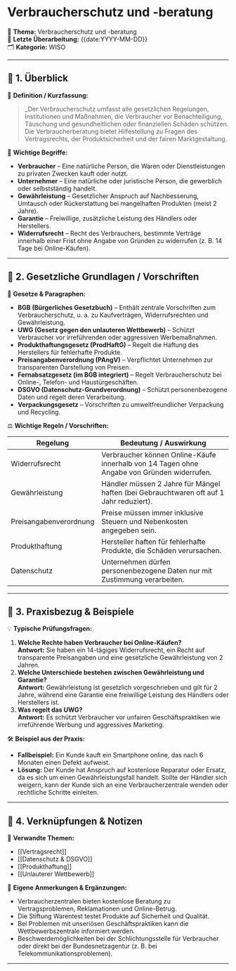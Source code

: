 # Verbraucherschutz und -beratung

📌 **Thema:** Verbraucherschutz und -beratung  
📅 **Letzte Überarbeitung:** {{date:YYYY-MM-DD}}  
🗂 **Kategorie:** WISO

---

## 🔹 1. Überblick

📖 **Definition / Kurzfassung:**

> _Der Verbraucherschutz umfasst alle gesetzlichen Regelungen, Institutionen und Maßnahmen, die Verbraucher vor Benachteiligung, Täuschung und gesundheitlichen oder finanziellen Schäden schützen. Die Verbraucherberatung bietet Hilfestellung zu Fragen des Vertragsrechts, der Produktsicherheit und der fairen Marktgestaltung.

🔑 **Wichtige Begriffe:**

- **Verbraucher** – Eine natürliche Person, die Waren oder Dienstleistungen zu privaten Zwecken kauft oder nutzt.
- **Unternehmer** – Eine natürliche oder juristische Person, die gewerblich oder selbstständig handelt.
- **Gewährleistung** – Gesetzlicher Anspruch auf Nachbesserung, Umtausch oder Rückerstattung bei mangelhaften Produkten (meist 2 Jahre).
- **Garantie** – Freiwillige, zusätzliche Leistung des Händlers oder Herstellers.
- **Widerrufsrecht** – Recht des Verbrauchers, bestimmte Verträge innerhalb einer Frist ohne Angabe von Gründen zu widerrufen (z. B. 14 Tage bei Online-Käufen).

---

## 🔹 2. Gesetzliche Grundlagen / Vorschriften

📜 **Gesetze & Paragraphen:**

- **BGB (Bürgerliches Gesetzbuch)** – Enthält zentrale Vorschriften zum Verbraucherschutz, u. a. zu Kaufverträgen, Widerrufsrechten und Gewährleistung.
- **UWG (Gesetz gegen den unlauteren Wettbewerb)** – Schützt Verbraucher vor irreführenden oder aggressiven Werbemaßnahmen.
- **Produkthaftungsgesetz (ProdHaftG)** – Regelt die Haftung des Herstellers für fehlerhafte Produkte.
- **Preisangabenverordnung (PAngV)** – Verpflichtet Unternehmen zur transparenten Darstellung von Preisen.
- **Fernabsatzgesetz (im BGB integriert)** – Regelt Verbraucherschutz bei Online-, Telefon- und Haustürgeschäften.
- **DSGVO (Datenschutz-Grundverordnung)** – Schützt personenbezogene Daten und regelt deren Verarbeitung.
- **Verpackungsgesetz** – Vorschriften zu umweltfreundlicher Verpackung und Recycling.

⚖️ **Wichtige Regeln / Vorschriften:**

|Regelung|Bedeutung / Auswirkung|
|---|---|
|Widerrufsrecht|Verbraucher können Online-Käufe innerhalb von 14 Tagen ohne Angabe von Gründen widerrufen.|
|Gewährleistung|Händler müssen 2 Jahre für Mängel haften (bei Gebrauchtwaren oft auf 1 Jahr reduziert).|
|Preisangabenverordnung|Preise müssen immer inklusive Steuern und Nebenkosten angegeben sein.|
|Produkthaftung|Hersteller haften für fehlerhafte Produkte, die Schäden verursachen.|
|Datenschutz|Unternehmen dürfen personenbezogene Daten nur mit Zustimmung verarbeiten.|

---

## 🔹 3. Praxisbezug & Beispiele

💡 **Typische Prüfungsfragen:**

1. **Welche Rechte haben Verbraucher bei Online-Käufen?**  
    **Antwort:** Sie haben ein 14-tägiges Widerrufsrecht, ein Recht auf transparente Preisangaben und eine gesetzliche Gewährleistung von 2 Jahren.
2. **Welche Unterschiede bestehen zwischen Gewährleistung und Garantie?**  
    **Antwort:** Gewährleistung ist gesetzlich vorgeschrieben und gilt für 2 Jahre, während eine Garantie eine freiwillige Leistung des Händlers oder Herstellers ist.
3. **Was regelt das UWG?**  
    **Antwort:** Es schützt Verbraucher vor unfairen Geschäftspraktiken wie irreführende Werbung und aggressives Marketing.

🛠 **Beispiel aus der Praxis:**

- **Fallbeispiel:** Ein Kunde kauft ein Smartphone online, das nach 6 Monaten einen Defekt aufweist.
- **Lösung:** Der Kunde hat Anspruch auf kostenlose Reparatur oder Ersatz, da es sich um einen Gewährleistungsfall handelt. Sollte der Händler sich weigern, kann der Kunde sich an eine Verbraucherzentrale wenden oder rechtliche Schritte einleiten.

---

## 🔹 4. Verknüpfungen & Notizen

🔗 **Verwandte Themen:**

- [[Vertragsrecht]]
- [[Datenschutz & DSGVO]]
- [[Produkthaftung]]
- [[Unlauterer Wettbewerb]]

📝 **Eigene Anmerkungen & Ergänzungen:**

- Verbraucherzentralen bieten kostenlose Beratung zu Vertragsproblemen, Reklamationen und Online-Betrug.
- Die Stiftung Warentest testet Produkte auf Sicherheit und Qualität.
- Bei Problemen mit unseriösen Geschäftspraktiken kann die Wettbewerbszentrale informiert werden.
- Beschwerdemöglichkeiten bei der Schlichtungsstelle für Verbraucher oder direkt bei der Bundesnetzagentur (z. B. bei Telekommunikationsproblemen).

---